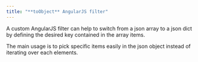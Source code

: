 ```yaml
---
title: "**toObject** AngularJS filter"
---
```


A custom AngularJS filter can help to switch from a json array to a json dict by defining the desired key contained in the array items.

The main usage is to pick specific items easily in the json object instead of iterating over each elements.
